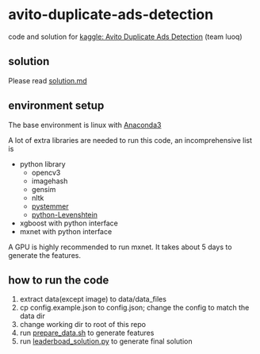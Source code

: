 # avito-duplicate-ads-detection

code and solution for [kaggle: Avito Duplicate Ads Detection](https://www.kaggle.com/c/avito-duplicate-ads-detection) (team luoq)

## solution

Please read [solution.md]()

## environment setup

The base environment is linux with [Anaconda3](https://www.continuum.io/downloads)

A lot of extra libraries are needed to run this code, an incomprehensive list is
* python library
  * opencv3
  * imagehash
  * gensim
  * nltk
  * [pystemmer](https://github.com/snowballstem/pystemmer)
  * [python-Levenshtein](https://pypi.python.org/pypi/python-Levenshtein)
* xgboost with python interface
* mxnet with python interface

A GPU is highly recommended to run mxnet. It takes about 5 days to generate the features.

## how to run the code

1. extract data(except image) to data/data_files
2. cp config.example.json to config.json; change the config to match the data dir
3. change working dir to root of this repo
4. run [prepare_data.sh]() to generate features
5. run [leaderboad_solution.py]() to generate final solution

